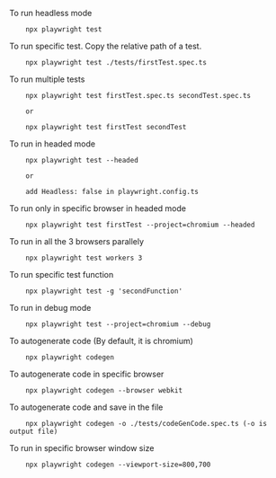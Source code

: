 To run headless mode

        npx playwright test

To run specific test. Copy the relative path of a test.

        npx playwright test ./tests/firstTest.spec.ts

To run multiple tests

        npx playwright test firstTest.spec.ts secondTest.spec.ts

        or

        npx playwright test firstTest secondTest

To run in headed mode

        npx playwright test --headed

        or

        add Headless: false in playwright.config.ts

To run only in specific browser in headed mode

        npx playwright test firstTest --project=chromium --headed

To run in all the 3 browsers parallely

        npx playwright test workers 3

To run specific test function

        npx playwright test -g 'secondFunction'

To run in debug mode

        npx playwright test --project=chromium --debug

To autogenerate code (By default, it is chromium)

        npx playwright codegen

To autogenerate code in specific browser

        npx playwright codegen --browser webkit

To autogenerate code and save in the file 

        npx playwright codegen -o ./tests/codeGenCode.spec.ts (-o is output file)


To run in specific browser window size

        npx playwright codegen --viewport-size=800,700